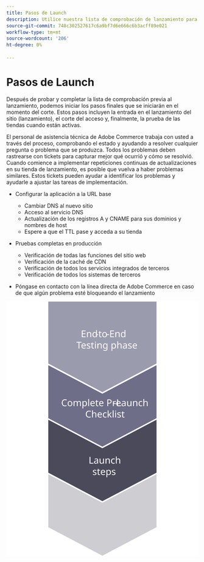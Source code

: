 ```yaml
---
title: Pasos de Launch
description: Utilice nuestra lista de comprobación de lanzamiento para garantizar una implementación sin problemas del sitio de comercio de Adobe.
source-git-commit: 748c302527617c6a9bf7d6e666c6b3acff89e021
workflow-type: tm+mt
source-wordcount: '206'
ht-degree: 0%

---
```



# Pasos de Launch

Después de probar y completar la lista de comprobación previa al lanzamiento, podemos iniciar los pasos finales que se iniciarán en el momento del corte. Estos pasos incluyen la entrada en el lanzamiento del sitio (lanzamiento), el corte del acceso y, finalmente, la prueba de las tiendas cuando están activas.

El personal de asistencia técnica de Adobe Commerce trabaja con usted a través del proceso, comprobando el estado y ayudando a resolver cualquier pregunta o problema que se produzca. Todos los problemas deben rastrearse con tickets para capturar mejor qué ocurrió y cómo se resolvió. Cuando comience a implementar repeticiones continuas de actualizaciones en su tienda de lanzamiento, es posible que vuelva a haber problemas similares. Estos tickets pueden ayudar a identificar los problemas y ayudarle a ajustar las tareas de implementación.

- Configurar la aplicación a la URL base
   - Cambiar DNS al nuevo sitio
   - Acceso al servicio DNS
   - Actualización de los registros A y CNAME para sus dominios y nombres de host
   - Espere a que el TTL pase y acceda a su tienda

- Pruebas completas en producción
   - Verificación de todas las funciones del sitio web
   - Verificación de la caché de CDN
   - Verificación de todos los servicios integrados de terceros
   - Verificación de todos los sistemas de terceros

- Póngase en contacto con la línea directa de Adobe Commerce en caso de que algún problema esté bloqueando el lanzamiento

![Diagrama de la fase 3 del proceso de lanzamiento](../../assets/playbooks/launch-steps-3.svg)
